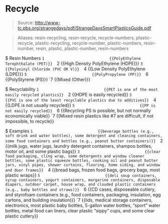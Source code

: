# Recycle

> Source: http://www-tc.pbs.org/strangedays/pdf/StrangeDaysSmartPlasticsGuide.pdf

> Aliases: resin-recycling, resin-recycle, recycle-numbers, plastic-recycle, plastic-recycling, recycle-number, plastic-numbers, resin-number, resin, plastic, plastic-number, resin-numbers

$ Resin Numbers
    `1                             {{PolyEthylene Terephthalate (PET)}} 
    `2                             {{High Density PolyEthylene (HDPE)}} 
    `3                             {{Polyvinyl Chloride (PVC OR V)}} 
    `4                             {{Low Density PolyEthylene (LDPE)}} 
    `5                             {{PolyPropylene (PP)}} 
    `6                             {{PolyStyrene (PS)}} 
    `7                             {{Mixed (Other)}} 

$ Recyclability
    `1                             {{PET is one of the most easily recycled plastics}} 
    `2                             {{HDPE is easily recycled}} 
    `3                             {{PVC is one of the least recyclable plastics due to additives}} 
    `4                             {{LDPE is not usually recycled}} 
    `5                             {{PP is not easily recycled}} 
    `6                             {{Recycling PS is possible, but not normally economically viable}} 
    `7                             {{Mixed resin plastics like #7 are difficult, if not impossible, to recycle}} 

$ Examples
    `1                             {{beverage bottles (e.g., soft drink and water bottles), some detergent and cleaning containers, some food containers and bottles (e.g., peanut butter containers)}} 
    `2                             {{milk jugs, water jugs, laundry detergent containers, shampoo bottles, motor oil, and some plastic bags}} 
    `3                             {{clear food packaging, cling wrap, some detergents and window cleaner bottles, some plastic squeeze bottles, cooking oil and peanut butter jars, vinyl pipes, shower curtains, flooring, home siding, and window and door frames}} 
    `4                             {{bread bags, frozen food bags, grocery bags, most plastic wraps}} 
    `5                             {{deli soup containers, syrup containers, yogurt containers, margarine containers, disposable diapers, outdoor carpet, house wrap, and clouded plastic containers (e.g., baby bottles and straws)}} 
    `6                             {{CD cases, disposeable cutlery, and styrofoam containers (e.g., food containers, packaging, insulation, egg cartons, and building insulation)}} 
    `7                             {{lids, medical storage containers, electronics, most plastic baby bottles, 5-gallon water bottles, “sport” water bottles, metal food can liners, clear plastic “sippy” cups, and some clear plastic cutlery}} 

